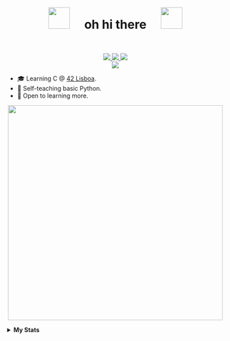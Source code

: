 <h1 align="center"><img src="https://media.giphy.com/media/LYRSRTWa9oD8fdvV4C/giphy.gif" width="50">&nbsp;&nbsp;&nbsp;&nbsp; oh hi there &nbsp;&nbsp;&nbsp;&nbsp;<img src="https://media.giphy.com/media/LYRSRTWa9oD8fdvV4C/giphy.gif" width="50"></h1>
<br>
<p align="center">

<a href="https://discordapp.com/users/398214603915395082">
    <img src="https://img.shields.io/badge/Discord-7289da?style=flat&logo=discord&logoColor=white">
</a>
<a href="mailto:martimbettencourtlf@gmail.com">
    <img src="https://img.shields.io/badge/Email-D44638?style=flat&logo=gmail&logoColor=white">
</a>
<a href="https://open.spotify.com/user/maertimfaria">
    <img src="https://img.shields.io/badge/Spotify-1DB954?style=flat&logo=spotify&logoColor=white">
</a>
<br>
<a href="https://github.com/WudDoo">
    <img src="https://github-stats-alpha.vercel.app/api?username=WudDoo&cc=25292e&tc=febcea&ic=fff&bc=000">
</a>
</p>

* 🎓 Learning C @ [42 Lisboa](https://www.42lisboa.com/en/curriculum/).
* 📖 Self-teaching basic Python.
* 🧠 Open to learning more.

<p align="center">
<a href="https://open.spotify.com/user/maertimfaria">
    <img src="https://spotify-github-profile.vercel.app/api/view?uid=maertimfaria&cover_image=true&theme=novatorem&show_offline=false&background_color=25292e&bar_color=f7b5e3&bar_color_cover=false" width="500">
</a>
</p>
<details>
<summary><b>My Stats</b></summary>
<p align="center">
<br>
<a href="https://github.com/WudDoo?tab=repositories">
    <img src="http://github-profile-summary-cards.vercel.app/api/cards/profile-details?username=WudDoo&theme=tokyonight">
    <br>
    <img src="http://github-profile-summary-cards.vercel.app/api/cards/productive-time?username=WudDoo&theme=tokyonight"><img src="http://github-profile-summary-cards.vercel.app/api/cards/repos-per-language?username=WudDoo&theme=tokyonight">
</a>
</p>
</details>
